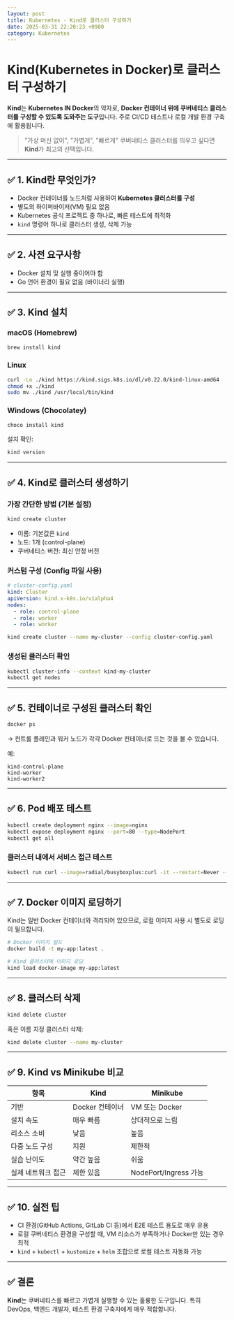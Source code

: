 ```yaml
---
layout: post
title: Kubernetes - Kind로 클러스터 구성하기
date: 2025-03-31 22:20:23 +0900
category: Kubernetes
---
```

# Kind(Kubernetes in Docker)로 클러스터 구성하기

**Kind**는 **Kubernetes IN Docker**의 약자로, **Docker 컨테이너 위에 쿠버네티스 클러스터를 구성할 수 있도록 도와주는 도구**입니다. 주로 CI/CD 테스트나 로컬 개발 환경 구축에 활용됩니다.

> "가상 머신 없이", "가볍게", "빠르게" 쿠버네티스 클러스터를 띄우고 싶다면 **Kind**가 최고의 선택입니다.

---

## ✅ 1. Kind란 무엇인가?

- Docker 컨테이너를 노드처럼 사용하여 **Kubernetes 클러스터를 구성**
- 별도의 하이퍼바이저(VM) 필요 없음
- Kubernetes 공식 프로젝트 중 하나로, 빠른 테스트에 최적화
- `kind` 명령어 하나로 클러스터 생성, 삭제 가능

---

## ✅ 2. 사전 요구사항

- Docker 설치 및 실행 중이어야 함
- Go 언어 환경이 필요 없음 (바이너리 실행)

---

## ✅ 3. Kind 설치

### macOS (Homebrew)

```bash
brew install kind
```

### Linux

```bash
curl -Lo ./kind https://kind.sigs.k8s.io/dl/v0.22.0/kind-linux-amd64
chmod +x ./kind
sudo mv ./kind /usr/local/bin/kind
```

### Windows (Chocolatey)

```powershell
choco install kind
```

설치 확인:

```bash
kind version
```

---

## ✅ 4. Kind로 클러스터 생성하기

### 가장 간단한 방법 (기본 설정)

```bash
kind create cluster
```

- 이름: 기본값은 `kind`
- 노드: 1개 (control-plane)
- 쿠버네티스 버전: 최신 안정 버전

### 커스텀 구성 (Config 파일 사용)

```yaml
# cluster-config.yaml
kind: Cluster
apiVersion: kind.x-k8s.io/v1alpha4
nodes:
  - role: control-plane
  - role: worker
  - role: worker
```

```bash
kind create cluster --name my-cluster --config cluster-config.yaml
```

### 생성된 클러스터 확인

```bash
kubectl cluster-info --context kind-my-cluster
kubectl get nodes
```

---

## ✅ 5. 컨테이너로 구성된 클러스터 확인

```bash
docker ps
```

→ 컨트롤 플레인과 워커 노드가 각각 Docker 컨테이너로 뜨는 것을 볼 수 있습니다.

예:
```
kind-control-plane
kind-worker
kind-worker2
```

---

## ✅ 6. Pod 배포 테스트

```bash
kubectl create deployment nginx --image=nginx
kubectl expose deployment nginx --port=80 --type=NodePort
kubectl get all
```

### 클러스터 내에서 서비스 접근 테스트

```bash
kubectl run curl --image=radial/busyboxplus:curl -it --restart=Never -- curl http://nginx
```

---

## ✅ 7. Docker 이미지 로딩하기

Kind는 일반 Docker 컨테이너와 격리되어 있으므로, 로컬 이미지 사용 시 별도로 로딩이 필요합니다.

```bash
# Docker 이미지 빌드
docker build -t my-app:latest .

# Kind 클러스터에 이미지 로딩
kind load docker-image my-app:latest
```

---

## ✅ 8. 클러스터 삭제

```bash
kind delete cluster
```

혹은 이름 지정 클러스터 삭제:

```bash
kind delete cluster --name my-cluster
```

---

## ✅ 9. Kind vs Minikube 비교

| 항목 | Kind | Minikube |
|------|------|----------|
| 기반 | Docker 컨테이너 | VM 또는 Docker |
| 설치 속도 | 매우 빠름 | 상대적으로 느림 |
| 리소스 소비 | 낮음 | 높음 |
| 다중 노드 구성 | 지원 | 제한적 |
| 실습 난이도 | 약간 높음 | 쉬움 |
| 실제 네트워크 접근 | 제한 있음 | NodePort/Ingress 가능 |

---

## ✅ 10. 실전 팁

- CI 환경(GitHub Actions, GitLab CI 등)에서 E2E 테스트 용도로 매우 유용
- 로컬 쿠버네티스 환경을 구성할 때, VM 리소스가 부족하거나 Docker만 있는 경우 최적
- `kind` + `kubectl` + `kustomize` + `helm` 조합으로 로컬 테스트 자동화 가능

---

## ✅ 결론

**Kind**는 쿠버네티스를 빠르고 가볍게 실행할 수 있는 훌륭한 도구입니다. 특히 DevOps, 백엔드 개발자, 테스트 환경 구축자에게 매우 적합합니다.